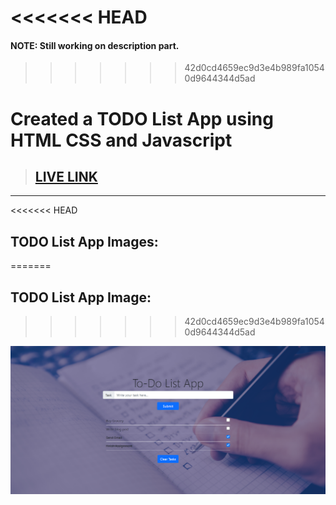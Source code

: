 <<<<<<< HEAD
=======
#### NOTE: Still working on description part.
>>>>>>> 42d0cd4659ec9d3e4b989fa10540d9644344d5ad

# Created a TODO List App using HTML CSS and Javascript

>## [LIVE LINK](https://crework-todo-list-app.vercel.app/)

***

<<<<<<< HEAD
## TODO List App Images:
=======
## TODO List App Image:
>>>>>>> 42d0cd4659ec9d3e4b989fa10540d9644344d5ad

![](./screenshot/To-Do-List-App.png)


